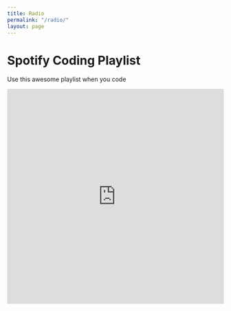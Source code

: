 ```yaml
---
title: Radio
permalink: "/radio/"
layout: page
---
```


# Spotify Coding Playlist
Use this awesome playlist when you code
 
<iframe marginwidth="50" src="https://open.spotify.com/embed/playlist/5gClNRN6DQ2YYwd9IwoJzY" width="100%" height="500" frameborder="0" allowtransparency="true" allow="encrypted-media"></iframe>
